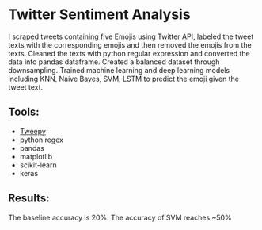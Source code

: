 # Twitter Sentiment Analysis
I scraped tweets containing five Emojis using Twitter API, labeled the tweet texts with the corresponding emojis and then removed the emojis from the texts. Cleaned the texts with python regular expression and converted the data into pandas dataframe. Created a balanced dataset through downsampling. Trained machine learning and deep learning models including KNN, Naive Bayes, SVM, LSTM to predict the emoji given the tweet text. 

## Tools:
- [Tweepy](https://tweepy.readthedocs.io/en/v3.5.0/)
- python regex
- pandas
- matplotlib
- scikit-learn
- keras

## Results:
The baseline accuracy is 20%. The accuracy of SVM reaches ~50%
